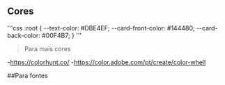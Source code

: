 ## Cores

'''css
:root {
    --text-color: #DBE4EF;
    --card-front-color: #144480;
    --card-back-color: #00F4B7;
}
'''
>Para mais cores

-https://colorhunt.co/
-https://color.adobe.com/pt/create/color-whell

##Para fontes